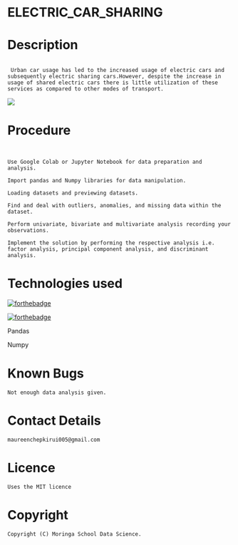 # ELECTRIC_CAR_SHARING

# Description #
```

 Urban car usage has led to the increased usage of electric cars and subsequently electric sharing cars.However, despite the increase in usage of shared electric cars there is little utilization of these services as compared to other modes of transport.
```

![](https://forthebadge.com/images/badges/check-it-out.svg)

# Procedure
```


Use Google Colab or Jupyter Notebook for data preparation and analysis.

Import pandas and Numpy libraries for data manipulation.

Loading datasets and previewing datasets.

Find and deal with outliers, anomalies, and missing data within the dataset.

Perform univariate, bivariate and multivariate analysis recording your observations.

Implement the solution by performing the respective analysis i.e. factor analysis, principal component analysis, and discriminant analysis.
```

# Technologies used

[![forthebadge](https://forthebadge.com/images/badges/made-with-python.svg)](https://forthebadge.com) 

[![forthebadge](https://forthebadge.com/images/badges/uses-git.svg)](https://forthebadge.com)

Pandas

Numpy

# Known Bugs
```
Not enough data analysis given.

```

# Contact Details
```
maureenchepkirui005@gmail.com
```
# Licence
```
Uses the MIT licence
```
# Copyright
```
Copyright (C) Moringa School Data Science.
```

